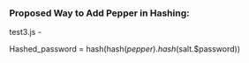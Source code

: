 <h3>Proposed Way to Add Pepper in Hashing: </h3>

test3.js - 

Hashed_password = hash(hash($pepper).hash($salt.$password))
